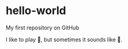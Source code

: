 # hello-world
My first repository on GitHub

I like to play :guitar:, but sometimes it sounds like :poop:.
